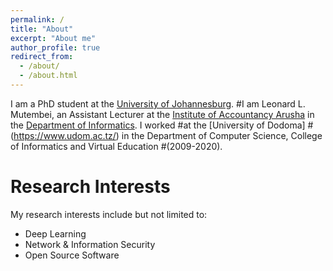 ```yaml
---
permalink: /
title: "About"
excerpt: "About me"
author_profile: true
redirect_from: 
  - /about/
  - /about.html
---
```

I am a PhD student at the [University of Johannesburg](https://www.uj.ac.za/).
#I am Leonard L. Mutembei, an Assistant Lecturer at the [Institute of Accountancy Arusha](https://www.iaa.ac.tz/) in the [Department of Informatics](https://informatics.iaa.ac.tz/). I worked #at the [University of Dodoma]
#(https://www.udom.ac.tz/) in the Department of Computer Science, College of Informatics and Virtual Education #(2009-2020).

Research Interests
======
My research interests include but not limited to:
* Deep Learning
* Network & Information Security
* Open Source Software


